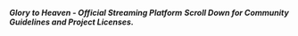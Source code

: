 ***Glory to Heaven - Official Streaming Platform***
***Scroll Down for Community Guidelines and Project Licenses.***

